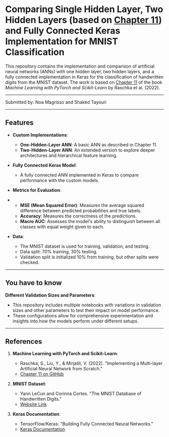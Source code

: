 # **Comparing Single Hidden Layer, Two Hidden Layers (based on [Chapter 11](https://github.com/rasbt/machine-learning-book/blob/main/ch11/ch11.ipynb)) and Fully Connected Keras Implementation for MNIST Classification**

This repository contains the implementation and comparison of artificial neural networks (ANNs) with one hidden layer, two hidden layers, and a fully connected implementation in Keras for the classification of handwritten digits from the MNIST dataset. The work is based on [Chapter 11](https://github.com/rasbt/machine-learning-book/blob/main/ch11/ch11.ipynb) of the book *Machine Learning with PyTorch and Scikit-Learn* by Raschka et al. (2022).

---

Submitted by: Noa Magrisso and Shaked Tayouri

---

## **Features**

- **Custom Implementations**:
  - **One-Hidden-Layer ANN**: A basic ANN as described in Chapter 11.
  - **Two-Hidden-Layer ANN**: An extended version to explore deeper architectures and hierarchical feature learning.

- **Fully Connected Keras Model**:
  - A fully connected ANN implemented in Keras to compare performance with the custom models.

- **Metrics for Evaluation**:
- - **MSE (Mean Squared Error)**: Measures the average squared difference between predicted probabilities and true labels.
  - **Accuracy**: Measures the correctness of the predictions.
  - **Macro AUC**: Assesses the model's ability to distinguish between all classes with equal weight given to each.
  
- **Data**:
  - The MNIST dataset is used for training, validation, and testing.
  - Data split: 70% training, 30% testing.
  - Validation split is initialized 10% from training, but other splits were checked.

---

## **You have to know**

**Different Validation Sizes and Parameters**:
 - This repository includes multiple notebooks with variations in validation sizes and other parameters to test their impact on model performance.
 - These configurations allow for comprehensive experimentation and insights into how the models perform under different setups.

---

## **References**

1. **Machine Learning with PyTorch and Scikit-Learn**:
   - Raschka, S., Liu, Y., & Mirjalili, V. (2022). "Implementing a Multi-layer Artificial Neural Network from Scratch."
   - [Chapter 11 on GitHub](https://github.com/rasbt/machine-learning-book/blob/main/ch11/ch11.ipynb)

2. **MNIST Dataset**:
   - Yann LeCun and Corinna Cortes. "The MNIST Database of Handwritten Digits."
   - [Website Link](http://yann.lecun.com/exdb/mnist/)

3. **Keras Documentation**:
   - TensorFlow/Keras: "Building Fully Connected Neural Networks."
   - [Keras Documentation](https://keras.io/guides/sequential_model/)

